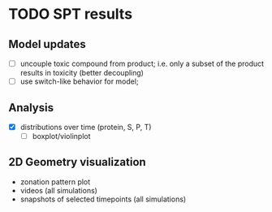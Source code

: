 # TODO SPT results

## Model updates
- [ ] uncouple toxic compound from product; i.e. only a subset of the product results in 
      toxicity (better decoupling)
- [ ] use switch-like behavior for model;

## Analysis
- [x] distributions over time (protein, S, P, T)
  - [ ] boxplot/violinplot

## 2D Geometry visualization
- zonation pattern plot
- videos (all simulations)
- snapshots of selected timepoints (all simulations)

